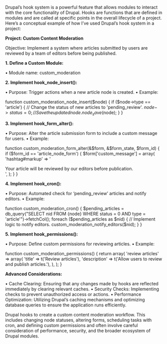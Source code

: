 Drupal’s hook system is a powerful feature that allows modules to interact with the core functionality of Drupal. Hooks are functions that are defined in modules and are called at specific points in the overall lifecycle of a project. Here’s a conceptual example of how I’ve used Drupal’s hook system in a project:

**Project: Custom Content Moderation**

Objective: Implement a system where articles submitted by users are reviewed by a team of editors before being published.

**1. Define a Custom Module:**

 • Module name: custom_moderation

**2. Implement hook_node_insert():**

 • Purpose: Trigger actions when a new article node is created.
 • Example:

function custom_moderation_node_insert($node) {
 if ($node->type == 'article') {
 // Change the status of new articles to 'pending_review'.
 $node->status = 0;
 // Save the updated node.
 node_save($node);
 }
}



**3. Implement hook_form_alter():**

 • Purpose: Alter the article submission form to include a custom message for users.
 • Example:

function custom_moderation_form_alter(&$form, &$form_state, $form_id) {
 if ($form_id == 'article_node_form') {
 $form['custom_message'] = array(
 'hashtag#markup' => '<div class="notice">Your article will be reviewed by our editors before publication.</div>',
 );
 }
}



**4. Implement hook_cron():**

 • Purpose: Automated check for ‘pending_review’ articles and notify editors.
 • Example:

function custom_moderation_cron() {
 $pending_articles = db_query("SELECT nid FROM {node} WHERE status = 0 AND type = 'article'")->fetchCol();
 foreach ($pending_articles as $nid) {
 // Implement logic to notify editors.
 custom_moderation_notify_editors($nid);
 }
}



**5. Implement hook_permissions():**

 • Purpose: Define custom permissions for reviewing articles.
 • Example:

function custom_moderation_permissions() {
 return array(
 'review articles' => array(
 'title' => t('Review articles'),
 'description' => t('Allow users to review and publish articles.'),
 ),
 );
}



**Advanced Considerations:**

 • Cache Clearing: Ensuring that any changes made by hooks are reflected immediately by clearing relevant caches.
 • Security Checks: Implementing checks to prevent unauthorized access or actions.
 • Performance Optimization: Utilizing Drupal’s caching mechanisms and optimizing database queries to ensure the application runs efficiently.

 Drupal hooks to create a custom content moderation workflow. 
This includes changing node statuses, altering forms, scheduling tasks with cron, and defining custom permissions and often involve careful consideration of performance, security, and the broader ecosystem of Drupal modules.
